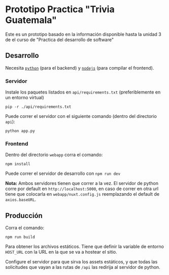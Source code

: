 # Prototipo Practica "Trivia Guatemala"

Este es un prototipo basado en la información disponible hasta la unidad 3 de
el curso de "Practica del desarrollo de software"

## Desarrollo

Necesita [`python`](https://www.python.org/) (para el backend) y
[`nodejs`](https://nodejs.org/es/) (para compilar el frontend).

### Servidor

Instale los paquetes listados en `api/requirements.txt` (preferiblemente en un
entorno virtual)

```
pip -r ./api/requirements.txt
```

Puede correr el servidor con el siguiente comando (dentro del directorio `api`):

```
python app.py
```

### Frontend

Dentro del directorio `webapp` corra el comando:

```
npm install
```

Puede correr el servidor de desarrollo con `npm run dev`

**Nota:** Ambos servidores tienen que correr a la vez. El servidor de python
corre por default en `http://localhost:5000`, en caso de correr en otra url
tiene que colocarla en `webapp/nuxt.config.js` reemplazando el default de
`axios.baseURL`.

## Producción

Corra el comando:

```
npm run build
```

Para obtener los archivos estáticos. Tiene que definir la variable de entorno
`HOST_URL` con la URL en la que se va a hostear el sitio.

Configure el servidor para que sirva los assets estáticos, y que todas las
solicitudes que vayan a las rutas de `/api` las redirija al servidor de python.
